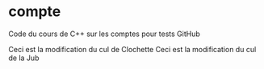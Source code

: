 # compte

Code du cours de C++ sur les comptes pour tests GitHub

Ceci est la modification du cul de Clochette
Ceci est la modification du cul de la Jub